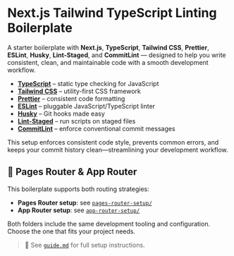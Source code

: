# Next.js Tailwind TypeScript Linting Boilerplate

A starter boilerplate with **Next.js**, **TypeScript**, **Tailwind CSS**, **Prettier**, **ESLint**, **Husky**, **Lint-Staged**, and **CommitLint** — designed to help you write consistent, clean, and maintainable code with a smooth development workflow.

- **[TypeScript](https://www.typescriptlang.org/)** – static type checking for JavaScript
- **[Tailwind CSS](https://tailwindcss.com/)** – utility-first CSS framework
- **[Prettier](https://prettier.io/)** – consistent code formatting
- **[ESLint](https://eslint.org/)** – pluggable JavaScript/TypeScript linter
- **[Husky](https://typicode.github.io/husky/)** – Git hooks made easy
- **[Lint-Staged](https://www.npmjs.com/package/lint-staged)** – run scripts on staged files
- **[CommitLint](https://commitlint.js.org/)** – enforce conventional commit messages

This setup enforces consistent code style, prevents common errors, and keeps your commit history clean—streamlining your development workflow.

## 🧱 Pages Router & App Router

This boilerplate supports both routing strategies:

* **Pages Router setup**: see [`pages-router-setup/`](./pages-router-setup/)
* **App Router setup**: see [`app-router-setup/`](./app-router-setup/)

Both folders include the same development tooling and configuration. Choose the one that fits your project needs.

> 📘 See [`guide.md`](./GUIDE.md) for full setup instructions. 

